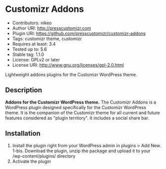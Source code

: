 # Customizr Addons #
* Contributors: nikeo
* Author URI: http://presscustomizr.com
* Plugin URI: https://github.com/presscustomizr/customizr-addons
* Tags: customizr theme, customizr
* Requires at least: 3.4
* Tested up to: 5.6
* Stable tag: 1.1.0
* License: GPLv2 or later
* License URI: http://www.gnu.org/licenses/gpl-2.0.html

Lightweight addons plugins for the Customizr WordPress theme.

## Description ##
**Addons for the Customizr WordPress theme.**
The Customizr Addons is a WordPress plugin designed specifically for the Customizr WordPress theme. It is the companion of the Customizr theme for all current and future features considered as "plugin territory". It includes a social share bar.


## Installation ##

1. Install the plugin right from your WordPress admin in plugins > Add New. 
1-bis. Download the plugin, unzip the package and upload it to your /wp-content/plugins/ directory
2. Activate the plugin
